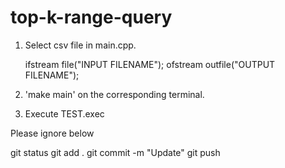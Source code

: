 # top-k-range-query

1. Select csv file in main.cpp.

    ifstream file("INPUT FILENAME");
    ofstream outfile("OUTPUT FILENAME");

2. 'make main' on the corresponding terminal.


3. Execute TEST.exec

Please ignore below

git status
git add .
git commit -m "Update"
git push